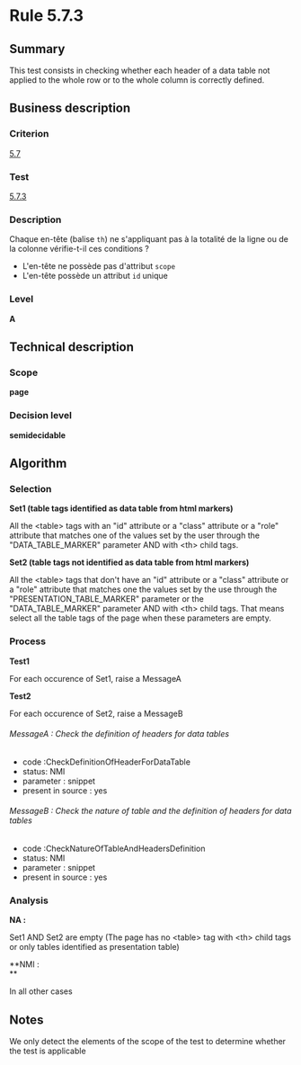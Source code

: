 # Rule 5.7.3
## Summary

This test consists in checking whether each header of a data table not
applied to the whole row or to the whole column is correctly defined.

## Business description

### Criterion

[5.7](http://references.modernisation.gouv.fr/sites/default/files/RGAA3_RC2-1/referentiel_technique.htm#crit-5-7)

### Test

[5.7.3](http://references.modernisation.gouv.fr/sites/default/files/RGAA3_RC2-1/referentiel_technique.htm#test-5-7-3)

### Description

Chaque en-t&ecirc;te (balise `th`) ne s'appliquant pas &agrave; la totalit&eacute; de la ligne ou de la colonne v&eacute;rifie-t-il ces conditions ? 
 
 *  L'en-t&ecirc;te ne poss&egrave;de pas d'attribut `scope` 
 *  L'en-t&ecirc;te poss&egrave;de un attribut `id` unique 


### Level

**A**

## Technical description

### Scope

**page**

### Decision level

**semidecidable**

## Algorithm

### Selection

**Set1 (table tags identified as data table from html markers)**

All the <table\> tags with an "id" attribute or a "class" attribute or a
"role" attribute that matches one of the values set by the user through
the "DATA\_TABLE\_MARKER" parameter AND with <th\> child tags.

**Set2 (table tags not identified as data table from html markers)**

All the <table\> tags that don't have an "id" attribute or a "class"
attribute or a "role" attribute that matches one the values set by the
use through the "PRESENTATION\_TABLE\_MARKER" parameter or the
"DATA\_TABLE\_MARKER" parameter AND with <th\> child tags. That means
select all the table tags of the page when these parameters are empty.

### Process

**Test1**

For each occurence of Set1, raise a MessageA

**Test2**

For each occurence of Set2, raise a MessageB

###### MessageA : Check the definition of headers for data tables

-   code :CheckDefinitionOfHeaderForDataTable
-   status: NMI
-   parameter : snippet
-   present in source : yes

###### MessageB : Check the nature of table and the definition of headers for data tables

-   code :CheckNatureOfTableAndHeadersDefinition
-   status: NMI
-   parameter : snippet
-   present in source : yes

### Analysis

**NA :**

Set1 AND Set2 are empty (The page has no <table\> tag with <th\> child
tags or only tables identified as presentation table)

**NMI : \
**

In all other cases

## Notes

We only detect the elements of the scope of the test to determine
whether the test is applicable
